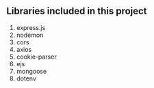 ## Libraries included in this project 


1. express.js
2. nodemon 
3. cors
4. axios 
5. cookie-parser 
6. ejs
7. mongoose 
8. dotenv 

